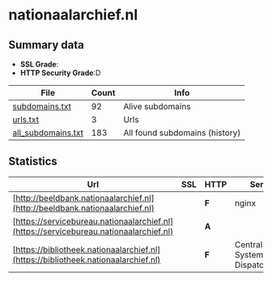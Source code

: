 

# nationaalarchief.nl
## Summary data


 - **SSL Grade**:
 - **HTTP Security Grade**:D


| File       | Count | Info |
|------------|-------|------|
|[subdomains.txt](/data/nationaalarchief.nl/subdomains.txt)|92|Alive subdomains|
|[urls.txt](/data/nationaalarchief.nl/urls.txt)|3|Urls|
|[all_subdomains.txt](/data/nationaalarchief.nl/all_subdomains.txt)|183|All found subdomains (history)|


## Statistics


| Url | SSL | HTTP | Server | Cookie | HSTS | CORS | CTO | CSP | XFO | XXP | RP |FP| Tech |Title |
|--------|-------|-------|------|------|------|------|------|------|------|------|------|------|------|------|
|[http://beeldbank.nationaalarchief.nl](http://beeldbank.nationaalarchief.nl)| | **F**|nginx| | | | | | | | :white_check_mark: | |HTTP/3 Nginx||
|[https://servicebureau.nationaalarchief.nl](https://servicebureau.nationaalarchief.nl)| | **A**|| |:white_check_mark: | | | | :white_check_mark: | :white_check_mark: | :white_check_mark: | |HSTS|Login|
|[https://bibliotheek.nationaalarchief.nl](https://bibliotheek.nationaalarchief.nl)| | **F**|Central System Dispatcher/1.1| | | | | | | | :white_check_mark: | |HSTS||

